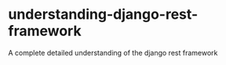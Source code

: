 # understanding-django-rest-framework
A complete detailed understanding of the django rest framework
